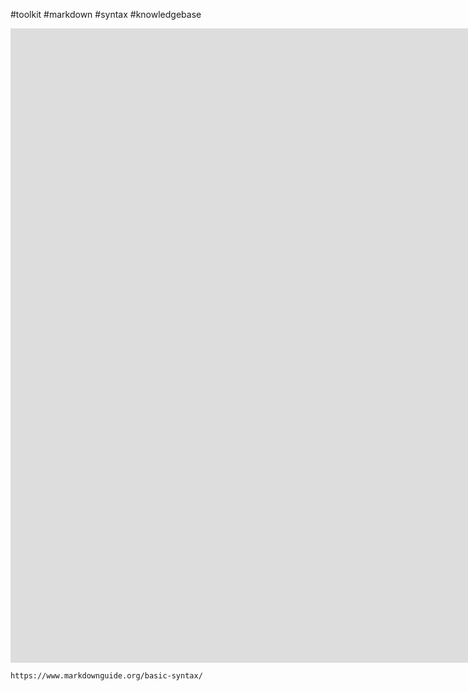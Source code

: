 #toolkit #markdown #syntax #knowledgebase 

<iframe width="1560" height="1015" src="https://www.markdownguide.org/basic-syntax/" title="Toolkit" frameborder="0" allow="accelerometer; autoplay; clipboard-write; encrypted-media; gyroscope; picture-in-picture" allowfullscreen></iframe>

```HTTPS
https://www.markdownguide.org/basic-syntax/
```